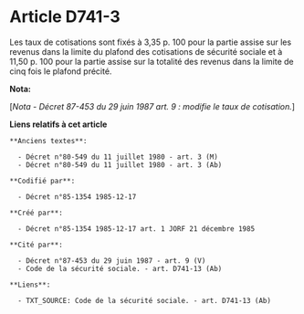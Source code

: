 # Article D741-3

Les taux de cotisations sont fixés à 3,35 p. 100 pour la partie assise sur les revenus dans la limite du plafond des
cotisations de sécurité sociale et à 11,50 p. 100 pour la partie assise sur la totalité des revenus dans la limite de cinq
fois le plafond précité.

**Nota:**

[*Nota - Décret 87-453 du 29 juin 1987 art. 9 : modifie le taux de cotisation.*]

**Liens relatifs à cet article**

	**Anciens textes**:

	  - Décret n°80-549 du 11 juillet 1980 - art. 3 (M)
	  - Décret n°80-549 du 11 juillet 1980 - art. 3 (Ab)

	**Codifié par**:

	  - Décret n°85-1354 1985-12-17

	**Créé par**:

	  - Décret n°85-1354 1985-12-17 art. 1 JORF 21 décembre 1985

	**Cité par**:

	  - Décret n°87-453 du 29 juin 1987 - art. 9 (V)
	  - Code de la sécurité sociale. - art. D741-13 (Ab)

	**Liens**:

	  - TXT_SOURCE: Code de la sécurité sociale. - art. D741-13 (Ab)
